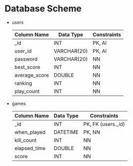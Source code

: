# Database Scheme
- users

  | Column Name   | Data Type   | Constraints |
  |---------------|-------------|-------------|
  | _id           | INT         | PK, AI      |
  | user_id       | VARCHAR(20) | PK, AI      |
  | password      | VARCHAR(20) | NN          |
  | best_score    | INT         | NN          |
  | average_score | DOUBLE      | NN          |
  | ranking       | INT         | NN          |
  | play_count    | INT         | NN          |

- games

  | Column Name  | Data Type | Constraints        |
  |--------------|-----------|--------------------|
  | _id          | INT       | PK, FK (users._id) |
  | when_played  | DATETIME  | PK, NN             |
  | kill_count   | INT       | NN                 |
  | elapsed_time | DOUBLE    | NN                 |
  | score        | INT       | NN                 |
